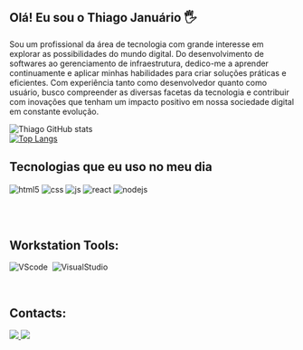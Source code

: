 ## Olá! Eu sou o Thiago Januário 🖐️
Sou um profissional da área de tecnologia com grande interesse em explorar as possibilidades do mundo digital. Do desenvolvimento de softwares ao gerenciamento de infraestrutura, dedico-me a aprender continuamente e aplicar minhas habilidades para criar soluções práticas e eficientes. Com experiência tanto como desenvolvedor quanto como usuário, busco compreender as diversas facetas da tecnologia e contribuir com inovações que tenham um impacto positivo em nossa sociedade digital em constante evolução.

![Thiago GitHub stats](https://github-readme-stats.vercel.app/api?username=thiagojanus&show_icons=true&theme=dracula&count_private=true) <br/>
[![Top Langs](https://github-readme-stats.vercel.app/api/top-langs/?username=thiagojanus)](https://github.com/anuraghazra/github-readme-stats)

## Tecnologias que eu uso no meu dia

<div style="display: inline_block">
  <img align="center" alt="html5" src="https://img.shields.io/badge/HTML5-E34F26?style=for-the-badge&logo=html5&logoColor=white" />
  <img align="center" alt="css" src="https://img.shields.io/badge/CSS3-1572B6?style=for-the-badge&logo=css3&logoColor=white" />
  <img align="center" alt="js" src="https://img.shields.io/badge/JavaScript-F7DF1E?style=for-the-badge&logo=javascript&logoColor=black" />
  <img align="center" alt="react" src="https://img.shields.io/badge/React-20232A?style=for-the-badge&logo=react&logoColor=61DAFB" />
  <img align="center" alt="nodejs" src="https://img.shields.io/badge/Node.js-43853D?style=for-the-badge&logo=node.js&logoColor=white" /> 
</div><br/>


&nbsp;
&nbsp;

## Workstation Tools:

![VScode](https://img.shields.io/badge/vscode-4285F4?style=for-the-badge&logo=vscode&logoColor=white)&nbsp;
![VisualStudio](https://img.shields.io/badge/Visual_Studio-5C2D91?style=for-the-badge&logo=visual%20studio&logoColor=white)&nbsp;

&nbsp;
&nbsp;

## Contacts:

<div> 
<a href="https://www.instagram.com/th.januario/" target="_blank"><img src="https://img.shields.io/badge/-Instagram-%23E4405F?style=for-the-badge&logo=instagram&logoColor=white">
</a>
<a href = "tjanuario193@gmail.com"> <img src="https://img.shields.io/badge/-Gmail-%23333?style=for-the-badge&logo=gmail&logoColor=white" target="_blank"></a>
</div> &nbsp;&nbsp;

